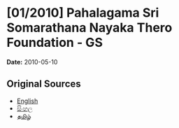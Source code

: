 # [01/2010] Pahalagama Sri Somarathana Nayaka Thero Foundation - GS

**Date:** 2010-05-10

## Original Sources

- [English](https://documents.gov.lk/view/bills/2010/5/01-2010_E.pdf)
- [සිංහල](https://documents.gov.lk/view/bills/2010/5/01-2010_S.pdf)
- [தமிழ்](https://documents.gov.lk/view/bills/2010/5/01-2010_T.pdf)
